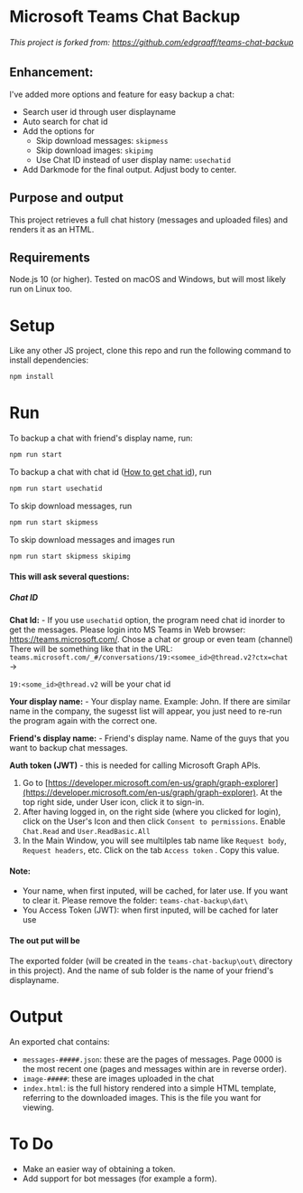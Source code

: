 # Microsoft Teams Chat Backup

###### This project is forked from: https://github.com/edgraaff/teams-chat-backup

## Enhancement:

I've added more options and feature for easy backup a chat:
- Search user id through user displayname
- Auto search for chat id
- Add the options for
  - Skip download messages: `skipmess`
  - Skip download images: `skipimg`
  - Use Chat ID instead of user display name: `usechatid`
- Add Darkmode for the final output. Adjust body to center.

## Purpose and output

This project retrieves a full chat history (messages and uploaded files) and renders it as an HTML.

## Requirements

Node.js 10 (or higher). Tested on macOS and Windows, but will most likely run on Linux too.

# Setup

Like any other JS project, clone this repo and run the following command to install dependencies:

```sh
npm install
```

# Run

To backup a chat with friend's display name, run:

```sh
npm run start 
```

To backup a chat with chat id ([How to get chat id](#Chat-ID)), run

```sh
npm run start usechatid
```

To skip download messages, run

```sh
npm run start skipmess
```

To skip download messages and images run

```sh
npm run start skipmess skipimg
```

#### This will ask several questions:
##### Chat ID
**Chat Id:** - If you use `usechatid` option, the program need chat id inorder to get the messages. Please login into MS Teams in Web browser: https://teams.microsoft.com/. Chose a chat or group or even team (channel)
There will be something like that in the URL: `teams.microsoft.com/_#/conversations/19:<somee_id>@thread.v2?ctx=chat` ->

 `19:<some_id>@thread.v2` will be your chat id

**Your display name:** - Your display name. Example: John. If there are similar name in the company, the sugesst list will appear, you just need to re-run the program again with the correct one.

**Friend's display name:** - Friend's display name. Name of the guys that you want to backup chat messages.

**Auth token (JWT)** - this is needed for calling Microsoft Graph APIs.

1. Go to [https://developer.microsoft.com/en-us/graph/graph-explorer](https://developer.microsoft.com/en-us/graph/graph-explorer). At the top right side, under User icon, click it to sign-in.
2. After having logged in, on the right side (where you clicked for login), click on the User's Icon and then click `Consent to permissions`. Enable `Chat.Read` and `User.ReadBasic.All`
3. In the Main Window, you will see multilples tab name like `Request body`, `Request headers`, etc. Click on the tab `Access token` . Copy this value. 

#### Note:
- Your name, when first inputed, will be cached, for later use. If you want to clear it. Please remove the folder: `teams-chat-backup\dat\`
- You Access Token (JWT): when first inputed, will be cached for later use

#### The out put will be

The exported folder (will be created in the `teams-chat-backup\out\` directory in this project). And the name of sub folder is the name of your friend's displayname.

# Output

An exported chat contains:

* `messages-#####.json`: these are the pages of messages. Page 0000 is the most recent one (pages and messages within are in reverse order).
* `image-#####`: these are images uploaded in the chat
* `index.html`: is the full history rendered into a simple HTML template, referring to the downloaded images. This is the file you want for viewing.

# To Do

* Make an easier way of obtaining a token.
* Add support for bot messages (for example a form).
